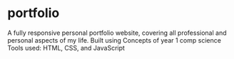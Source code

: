 # portfolio
A fully responsive personal portfolio website, covering all professional and personal aspects of my life. 
Built using Concepts of year 1 comp science
Tools used: HTML, CSS, and JavaScript

